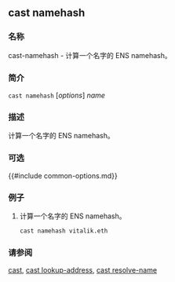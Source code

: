 ## cast namehash

### 名称

cast-namehash - 计算一个名字的 ENS namehash。

### 简介

``cast namehash`` [*options*] *name*

### 描述

计算一个名字的 ENS namehash。

### 可选

{{#include common-options.md}}

### 例子

1. 计算一个名字的 ENS namehash。
    ```sh
    cast namehash vitalik.eth
    ```

### 请参阅

[cast](./cast.md), [cast lookup-address](./cast-lookup-address.md), [cast resolve-name](./cast-resolve-name.md)
